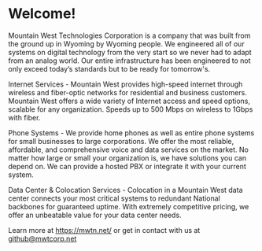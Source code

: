 # Welcome! 

Mountain West Technologies Corporation is a company that was built from the ground up in Wyoming by Wyoming people. We engineered all of our systems on digital technology from the very start so we never had to adapt from an analog world. Our entire infrastructure has been engineered to not only exceed today’s standards but to be ready for tomorrow's.

Internet Services - Mountain West provides high-speed internet through wireless and fiber-optic networks for residential and business customers. Mountain West offers a wide variety of Internet access and speed options, scalable for any organization. Speeds up to 500 Mbps on wireless to 1Gbps with fiber.

Phone Systems - We provide home phones as well as entire phone systems for small businesses to large corporations. We offer the most reliable, affordable, and comprehensive voice and data services on the market. No matter how large or small your organization is, we have solutions you can depend on. We can provide a hosted PBX or integrate it with your current system.

Data Center & Colocation Services - Colocation in a Mountain West data center connects your most critical systems to redundant National backbones for guaranteed uptime. With extremely competitive pricing, we offer an unbeatable value for your data center needs. 

Learn more at https://mwtn.net/ or get in contact with us at github@mwtcorp.net
